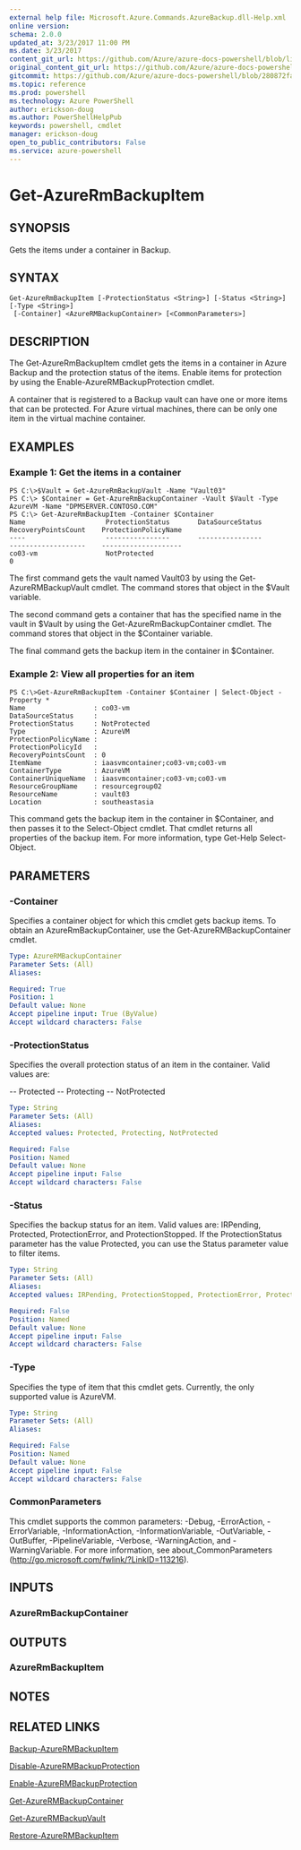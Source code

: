 ```yaml
---
external help file: Microsoft.Azure.Commands.AzureBackup.dll-Help.xml
online version: 
schema: 2.0.0
updated_at: 3/23/2017 11:00 PM
ms.date: 3/23/2017
content_git_url: https://github.com/Azure/azure-docs-powershell/blob/live/azureps-cmdlets-docs/ResourceManager/AzureRM.Backup/v1.0.4.3/Get-AzureRmBackupItem.md
original_content_git_url: https://github.com/Azure/azure-docs-powershell/blob/live/azureps-cmdlets-docs/ResourceManager/AzureRM.Backup/v1.0.4.3/Get-AzureRmBackupItem.md
gitcommit: https://github.com/Azure/azure-docs-powershell/blob/280872fa529e03be2466fa2252957a2060a9dfe4/azureps-cmdlets-docs/ResourceManager/AzureRM.Backup/v1.0.4.3/Get-AzureRmBackupItem.md
ms.topic: reference
ms.prod: powershell
ms.technology: Azure PowerShell
author: erickson-doug
ms.author: PowerShellHelpPub
keywords: powershell, cmdlet
manager: erickson-doug
open_to_public_contributors: False
ms.service: azure-powershell
---
```


# Get-AzureRmBackupItem

## SYNOPSIS
Gets the items under a container in Backup.

## SYNTAX

```
Get-AzureRmBackupItem [-ProtectionStatus <String>] [-Status <String>] [-Type <String>]
 [-Container] <AzureRMBackupContainer> [<CommonParameters>]
```

## DESCRIPTION
The Get-AzureRmBackupItem cmdlet gets the items in a container in Azure Backup and the protection status of the items.
Enable items for protection by using the Enable-AzureRMBackupProtection cmdlet.

A container that is registered to a Backup vault can have one or more items that can be protected.
For Azure virtual machines, there can be only one item in the virtual machine container.

## EXAMPLES

### Example 1: Get the items in a container
```
PS C:\>$Vault = Get-AzureRmBackupVault -Name "Vault03"
PS C:\> $Container = Get-AzureRmBackupContainer -Vault $Vault -Type AzureVM -Name "DPMSERVER.CONTOSO.COM"
PS C:\> Get-AzureRmBackupItem -Container $Container
Name                    ProtectionStatus       DataSourceStatus       RecoveryPointsCount    ProtectionPolicyName
----                    ----------------       ----------------       -------------------    --------------------
co03-vm                 NotProtected                                  0
```

The first command gets the vault named Vault03 by using the Get-AzureRMBackupVault cmdlet.
The command stores that object in the $Vault variable.

The second command gets a container that has the specified name in the vault in $Vault by using the Get-AzureRmBackupContainer cmdlet.
The command stores that object in the $Container variable.

The final command gets the backup item in the container in $Container.

### Example 2: View all properties for an item
```
PS C:\>Get-AzureRmBackupItem -Container $Container | Select-Object -Property *
Name                 : co03-vm
DataSourceStatus     :
ProtectionStatus     : NotProtected
Type                 : AzureVM
ProtectionPolicyName :
ProtectionPolicyId   :
RecoveryPointsCount  : 0
ItemName             : iaasvmcontainer;co03-vm;co03-vm
ContainerType        : AzureVM
ContainerUniqueName  : iaasvmcontainer;co03-vm;co03-vm
ResourceGroupName    : resourcegroup02
ResourceName         : vault03
Location             : southeastasia
```

This command gets the backup item in the container in $Container, and then passes it to the Select-Object cmdlet.
That cmdlet returns all properties of the backup item.
For more information, type Get-Help Select-Object.

## PARAMETERS

### -Container
Specifies a container object for which this cmdlet gets backup items.
To obtain an AzureRmBackupContainer, use the Get-AzureRMBackupContainer cmdlet.

```yaml
Type: AzureRMBackupContainer
Parameter Sets: (All)
Aliases: 

Required: True
Position: 1
Default value: None
Accept pipeline input: True (ByValue)
Accept wildcard characters: False
```

### -ProtectionStatus
Specifies the overall protection status of an item in the container.
Valid values are:

-- Protected
-- Protecting
-- NotProtected

```yaml
Type: String
Parameter Sets: (All)
Aliases: 
Accepted values: Protected, Protecting, NotProtected

Required: False
Position: Named
Default value: None
Accept pipeline input: False
Accept wildcard characters: False
```

### -Status
Specifies the backup status for an item.
Valid values are: IRPending, Protected, ProtectionError, and ProtectionStopped.
If the ProtectionStatus parameter has the value Protected, you can use the Status parameter value to filter items.

```yaml
Type: String
Parameter Sets: (All)
Aliases: 
Accepted values: IRPending, ProtectionStopped, ProtectionError, Protected

Required: False
Position: Named
Default value: None
Accept pipeline input: False
Accept wildcard characters: False
```

### -Type
Specifies the type of item that this cmdlet gets.
Currently, the only supported value is AzureVM.

```yaml
Type: String
Parameter Sets: (All)
Aliases: 

Required: False
Position: Named
Default value: None
Accept pipeline input: False
Accept wildcard characters: False
```

### CommonParameters
This cmdlet supports the common parameters: -Debug, -ErrorAction, -ErrorVariable, -InformationAction, -InformationVariable, -OutVariable, -OutBuffer, -PipelineVariable, -Verbose, -WarningAction, and -WarningVariable. For more information, see about_CommonParameters (http://go.microsoft.com/fwlink/?LinkID=113216).

## INPUTS

### AzureRmBackupContainer

## OUTPUTS

### AzureRmBackupItem

## NOTES

## RELATED LINKS

[Backup-AzureRMBackupItem]()

[Disable-AzureRMBackupProtection]()

[Enable-AzureRMBackupProtection]()

[Get-AzureRMBackupContainer]()

[Get-AzureRMBackupVault]()

[Restore-AzureRMBackupItem]()

